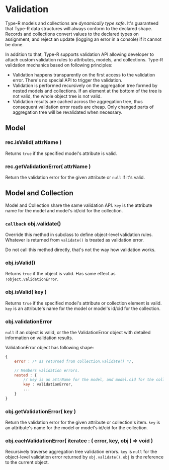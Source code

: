 # Validation

Type-R models and collections are _dynamically type safe_. It's guaranteed that Type-R data structures will always conform to the declared shape.
Records and collections convert values to the declared types on assignment, and reject an update (logging an error in a console) if it cannot be done.

In addition to that, Type-R supports validation API allowing developer to attach custom validation rules to attributes, models, and collections. Type-R validation mechanics based on following principles:

- Validation happens transparently on the first access to the validation error. There's no special API to trigger the validation.
- Validation is performed recursively on the aggregation tree formed by nested models and collections. If an element at the bottom of the tree is not valid, the whole object tree is not valid.
- Validation results are cached across the aggregation tree, thus consequent validation error reads are cheap. Only changed parts of aggregation tree will be revalidated when necessary.

## Model

### rec.isValid( attrName )

Returns `true` if the specified model's attribute is valid.

### rec.getValidationError( attrName )

Return the validation error for the given attribute or `null` if it's valid.

## Model and Collection

Model and Collection share the same validation API. `key` is the attribute name for the model and model's id/cid for the collection.

### `callback` obj.validate()

Override this method in subclass to define object-level validation rules. Whatever is returned from `validate()` is treated as validation error.

<aside class="notice">Do not call this method directly, that's not the way how validation works.</aside>

### obj.isValid()

Returns `true` if the object is valid. Has same effect as `!object.validationError`.

### obj.isValid( key )

Returns `true` if the specified model's attribute or collection element is valid. `key` is an attribute's name for the model or model's id/cid for the collection.

### obj.validationError

`null` if an object is valid, or the the ValidationError object with detailed information on validation results.

ValidationError object has following shape:

```javascript
{
    error : /* as returned from collection.validate() */,

    // Members validation errors.
    nested : {
        // key is an attrName for the model, and model.cid for the collcation
        key : validationError,
        ...
    }
}
```

### obj.getValidationError( key )

Return the validation error for the given attribute or collection's item.
`key` is an attribute's name for the model or model's id/cid for the collection.

### obj.eachValidationError( iteratee : ( error, key, obj ) => void )

Recursively traverse aggregation tree validation errors. `key` is `null` for the object-level validation error returned by `obj.validate()`.
`obj` is the reference to the current object.
